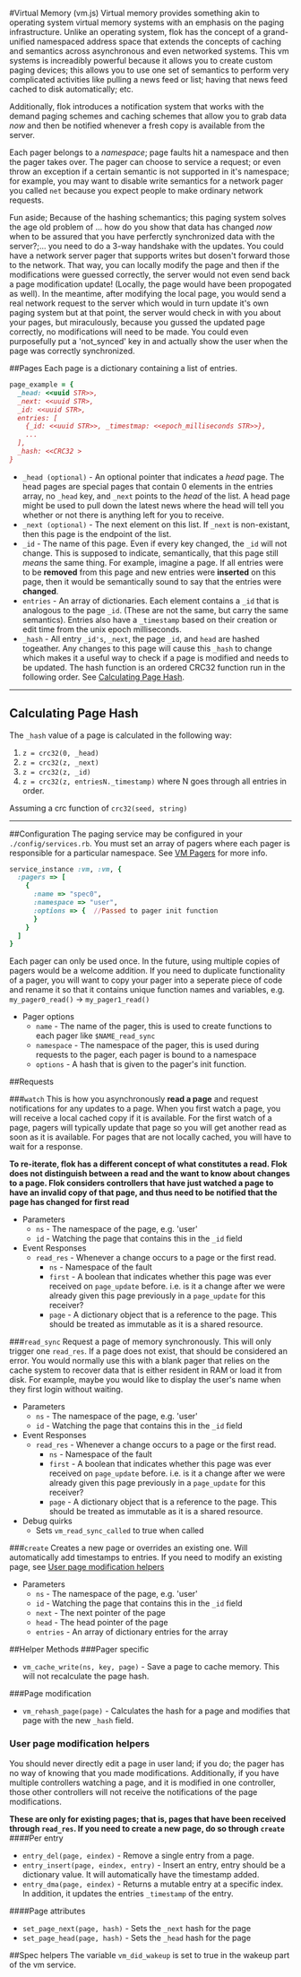 #Virtual Memory (vm.js)
Virtual memory provides something akin to operating system virtual memory systems with an emphasis on the paging infrastructure.  Unlike an operating system, flok has the concept of a grand-unified namespaced address space that extends the concepts of caching and semantics across asynchronous and even networked systems.  This vm systems is increadibly powerful because it allows you to create custom paging devices; this allows you to use one set of semantics to perform very complicated activities like pulling a news feed or list; having that news feed cached to disk automatically; etc.

Additionally, flok introduces a notification system that works with the demand paging schemes and caching schemes that allow you to grab data *now* and then be notified whenever a fresh copy is available from the server.

Each pager belongs to a *namespace*; page faults hit a namespace and then the pager takes over. The pager can choose to service a request; or even throw an exception if a certain semantic is not supported in it's namespace; for example, you may want to disable write semantics for a network pager you called `net` because you expect people to make ordinary network requests.

Fun aside; Because of the hashing schemantics; this paging system solves the age old problem of ... how do you show that data has changed *now* when to be assured that you have perferctly synchronized data with the server?;... you need to do a 3-way handshake with the updates.  You could have a network server pager that supports writes but dosen't forward those to the network. That way, you can locally modify the page and then if the modifications were guessed correctly, the server would not even send back a page modification update! (Locally, the page would have been propogated as well).  In the meantime, after modifying the local page, you would send a real network request to the server which would in turn update it's own paging system but at that point, the server would check in with you about your pages, but miraculously, because you gussed the updated page correctly, no modifications will need to be made. You could even purposefully put a 'not_synced' key in and actually show the user when the page was correctly synchronized.

##Pages
Each page is a dictionary containing a list of entries.
```ruby
page_example = {
  _head: <<uuid STR>>,
  _next: <<uuid STR>,
  _id: <<uuid STR>,
  entries: [
    {_id: <<uuid STR>>, _timestmap: <<epoch_milliseconds STR>>},
    ...
  ],
  _hash: <<CRC32 >
}
```

  * `_head (optional)` - An optional pointer that indicates a *head* page. The head pages are special pages that contain 0 elements in the entries array, no `_head` key, and `_next` points to the *head* of the list. A head page might be used to pull down the latest news where the head will tell you whether or not there is anything left for you to receive.
  * `_next (optional)` - The next element on this list. If `_next` is non-existant, then this page is the endpoint of the list.
  * `_id` - The name of this page. Even if every key changed, the `_id` will not change. This is supposed to indicate, semantically, that this page still *means* the same thing.  For example, imagine a page.  If all entries were to be **removed** from this page and new entries were **inserted** on this page, then it would be semantically sound to say that the entries were **changed**.
  * `entries` - An array of dictionaries. Each element contains a `_id` that is analogous to the page `_id`. (These are not the same, but carry the same semantics).  Entries also have a `_timestamp` based on their creation or edit time from the unix epoch milliseconds.
  * `_hash` - All entry `_id's`, `_next`, the page `_id`, and `head` are hashed togeather. Any changes to this page will cause this `_hash` to change which makes it a useful way to check if a page is modified and needs to be updated. The hash function is an ordered CRC32 function run in the following order.  See [Calculating Page Hash](#calculating_page_hash).

------

## <a name='calculating_page_hash'></a>Calculating Page Hash
The `_hash` value of a page is calculated in the following way:
  1. `z = crc32(0, _head)`
  2. `z = crc32(z, _next)`
  3. `z = crc32(z, _id)`
  4. `z = crc32(z, entriesN._timestamp)` where N goes through all entries in order.

Assuming a crc function of `crc32(seed, string)`

------

##Configuration
The paging service may be configured in your `./config/services.rb`. You must set an array of pagers where each pager is responsible for a particular
namespace. See [VM Pagers](./vm/pagers.md) for more info.

```ruby
service_instance :vm, :vm, {
  :pagers => [
    {
      :name => "spec0",
      :namespace => "user",
      :options => {  //Passed to pager init function
      }
    }
  ]
}
```
Each pager can only be used once. In the future, using multiple copies of pagers would be a welcome addition. If you need to duplicate functionality of a pager,
you will want to copy your pager into a seperate piece of code and rename it so that it contains unique function names and variables, e.g. `my_pager0_read()` -> `my_pager1_read()`

  * Pager options
    * `name` - The name of the pager, this is used to create functions to each pager like `$NAME_read_sync`
    * `namespace` - The namespace of the pager, this is used during requests to the pager, each pager is bound to a namespace
    * `options` - A hash that is given to the pager's init function.


##Requests

###`watch`
This is how you asynchronously **read a page** and request notifications for any updates to a page. When you first watch a page, you will receive a local cached copy if it is available. For the first watch of a page, pagers will typically update that page so you will get another read as soon as it is available.  For pages that are not locally cached, you will have to wait for a response.

**To re-iterate, flok has a different concept of what constitutes a read. Flok does not distinguish between a read and the want to know about changes to a page. Flok considers controllers that have just watched a page to have an invalid copy of that page, and thus need to be notified that the page has changed for first read**
  * Parameters
    * `ns` - The namespace of the page, e.g. 'user'
    * `id` - Watching the page that contains this in the `_id` field
  * Event Responses
    * `read_res` - Whenever a change occurs to a page or the first read.
      * `ns` - Namespace of the fault
      * `first` - A boolean that indicates whether this page was ever received on `page_update` before. i.e. is it a change after we were already given this page previously in a `page_update` for this receiver?
      * `page` - A dictionary object that is a reference to the page. This should be treated as immutable as it is a shared resource.

###`read_sync`
Request a page of memory synchronously. This will only trigger one `read_res`. If a page does not exist, that should be considered an error. You would normally use this with a blank pager that relies on the cache system to recover data that is either resident in RAM or load it from disk. For example, maybe you would like to display the user's name when they first login without waiting.
  * Parameters
    * `ns` - The namespace of the page, e.g. 'user'
    * `id` - Watching the page that contains this in the `_id` field
  * Event Responses
    * `read_res` - Whenever a change occurs to a page or the first read.
      * `ns` - Namespace of the fault
      * `first` - A boolean that indicates whether this page was ever received on `page_update` before. i.e. is it a change after we were already given this page previously in a `page_update` for this receiver?
      * `page` - A dictionary object that is a reference to the page. This should be treated as immutable as it is a shared resource.
  * Debug quirks
    * Sets `vm_read_sync_called` to true when called

###`create`
Creates a new page or overrides an existing one. Will automatically add timestamps to entries. If you need to modify an existing page, see [User page modification helpers](#user_page_modification_helpers)
  * Parameters
    * `ns` - The namespace of the page, e.g. 'user'
    * `id` - Watching the page that contains this in the `_id` field
    * `next` - The next pointer of the page
    * `head` - The head pointer of the page
    * `entries` - An array of dictionary entries for the array

##Helper Methods
###Pager specific
  * `vm_cache_write(ns, key, page)` - Save a page to cache memory. This will not recalculate the page hash.

###Page modification
  * `vm_rehash_page(page)` - Calculates the hash for a page and modifies that page with the new `_hash` field.

### <a name='user_page_modification_helpers'></a>User page modification helpers
You should never directly edit a page in user land; if you do; the pager has no way of knowing that you made modifications. Additionally, if you have multiple controllers watching a page, and it is modified in one controller, those other controllers
will not receive the notifications of the page modifications.

**These are only for existing pages; that is, pages that have been received through `read_res`. If you need to create a new page, do so through `create`**
####Per entry
  * `entry_del(page, eindex)` - Remove a single entry from a page.
  * `entry_insert(page, eindex, entry)` - Insert an entry, entry should be a dictionary value. It will automatically have the timestamp added.
  * `entry_dma(page, eindex)` - Returns a mutable entry at a specific index. In addition, it updates the entries `_timestamp` of the entry.

####Page attributes
  * `set_page_next(page, hash)` - Sets the `_next` hash for the page
  * `set_page_head(page, hash)` - Sets the `_head` hash for the page

##Spec helpers
The variable `vm_did_wakeup` is set to true in the wakeup part of the vm service.
